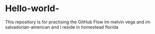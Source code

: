 # Hello-world-
This repository is for practising the GitHub Flow
Im melvin vega and im salvadorian-american and i reside in homestead florida
